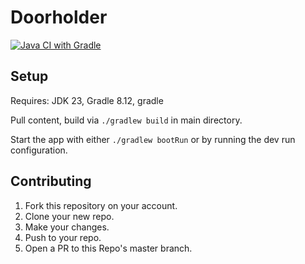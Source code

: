 # Doorholder

[![Java CI with Gradle](https://github.com/heyitsdross/doorholder/actions/workflows/gradle.yml/badge.svg?branch=master)](https://github.com/heyitsdross/doorholder/actions/workflows/gradle.yml)

## Setup
Requires: JDK 23, Gradle 8.12, gradle

Pull content, build via `./gradlew build` in main directory.

Start the app with either `./gradlew bootRun` or by running the dev run configuration.

## Contributing
1. Fork this repository on your account.
2. Clone your new repo.
3. Make your changes.
4. Push to your repo.
5. Open a PR to this Repo's master branch.